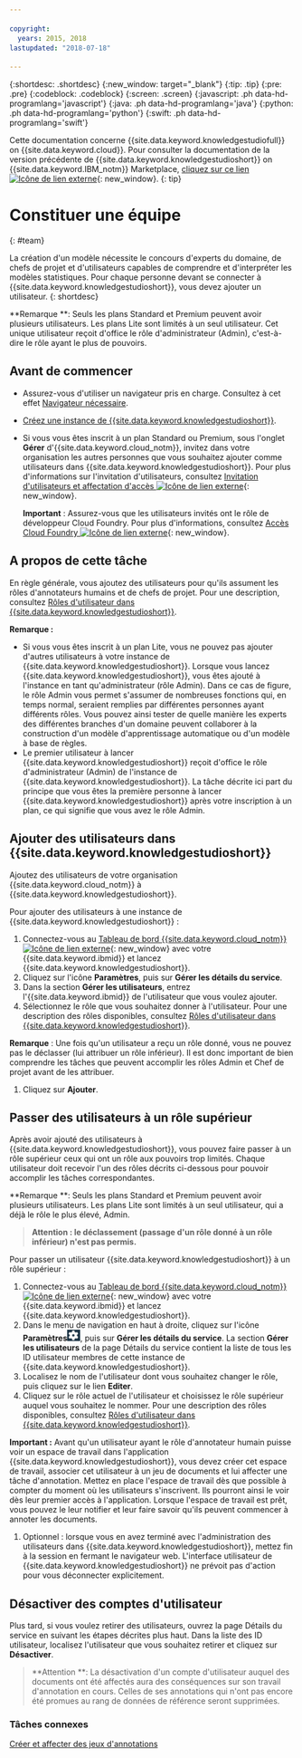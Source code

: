 ```yaml
---

copyright:
  years: 2015, 2018
lastupdated: "2018-07-18"

---
```


{:shortdesc: .shortdesc}
{:new_window: target="_blank"}
{:tip: .tip}
{:pre: .pre}
{:codeblock: .codeblock}
{:screen: .screen}
{:javascript: .ph data-hd-programlang='javascript'}
{:java: .ph data-hd-programlang='java'}
{:python: .ph data-hd-programlang='python'}
{:swift: .ph data-hd-programlang='swift'}

Cette documentation concerne {{site.data.keyword.knowledgestudiofull}} on {{site.data.keyword.cloud}}. Pour consulter la documentation de la version précédente de {{site.data.keyword.knowledgestudioshort}} on {{site.data.keyword.IBM_notm}} Marketplace, [cliquez sur ce lien ![Icône de lien externe](../../icons/launch-glyph.svg "Icône de lien externe")](https://console.bluemix.net/docs/services/knowledge-studio/team.html){: new_window}.
{: tip}

# Constituer une équipe
{: #team}

La création d'un modèle nécessite le concours d'experts du domaine, de chefs de projet et d'utilisateurs capables de comprendre et d'interpréter les modèles statistiques. Pour chaque personne devant se connecter à {{site.data.keyword.knowledgestudioshort}}, vous devez ajouter un utilisateur.
{: shortdesc}

**Remarque **: Seuls les plans Standard et Premium peuvent avoir plusieurs utilisateurs. Les plans Lite sont limités à un seul utilisateur. Cet unique utilisateur reçoit d'office le rôle d'administrateur (Admin), c'est-à-dire le rôle ayant le plus de pouvoirs.

## Avant de commencer

- Assurez-vous d'utiliser un navigateur pris en charge. Consultez à cet effet [Navigateur nécessaire](/docs/services/watson-knowledge-studio/system-requirements.html).
- [Créez une instance de {{site.data.keyword.knowledgestudioshort}}](/docs/services/watson-knowledge-studio/tutorials-create-project.html#instance).
- Si vous vous êtes inscrit à un plan Standard ou Premium, sous l'onglet **Gérer** d'{{site.data.keyword.cloud_notm}}, invitez dans votre organisation les autres personnes que vous souhaitez ajouter comme utilisateurs dans {{site.data.keyword.knowledgestudioshort}}. Pour plus d'informations sur l'invitation d'utilisateurs, consultez [Invitation d'utilisateurs et affectation d'accès ![Icône de lien externe](../../icons/launch-glyph.svg "Icône de lien externe")](https://console.bluemix.net/docs/iam/iamuserinv.html){: new_window}.

  **Important** : Assurez-vous que les utilisateurs invités ont le rôle de développeur Cloud Foundry. Pour plus d'informations, consultez [Accès Cloud Foundry ![Icône de lien externe](../../icons/launch-glyph.svg "Icône de lien externe")](https://console.bluemix.net/docs/iam/cfaccess.html){: new_window}.

## A propos de cette tâche

En règle générale, vous ajoutez des utilisateurs pour qu'ils assument les rôles d'annotateurs humains et de chefs de projet. Pour une description, consultez [Rôles d'utilisateur dans {{site.data.keyword.knowledgestudioshort}}](/docs/services/watson-knowledge-studio/roles.html).

**Remarque :**

- Si vous vous êtes inscrit à un plan Lite, vous ne pouvez pas ajouter d'autres utilisateurs à votre instance de {{site.data.keyword.knowledgestudioshort}}. Lorsque vous lancez {{site.data.keyword.knowledgestudioshort}}, vous êtes ajouté à l'instance en tant qu'administrateur (rôle Admin). Dans ce cas de figure, le rôle Admin vous permet s'assumer de nombreuses fonctions qui, en temps normal, seraient remplies par différentes personnes ayant différents rôles. Vous pouvez ainsi tester de quelle manière les experts des différentes branches d'un domaine peuvent collaborer à la construction d'un modèle d'apprentissage automatique ou d'un modèle à base de règles.
- Le premier utilisateur à lancer {{site.data.keyword.knowledgestudioshort}} reçoit d'office le rôle d'administrateur (Admin) de l'instance de {{site.data.keyword.knowledgestudioshort}}. La tâche décrite ici part du principe que vous êtes la première personne à lancer {{site.data.keyword.knowledgestudioshort}} après votre inscription à un plan, ce qui signifie que vous avez le rôle Admin.

## Ajouter des utilisateurs dans {{site.data.keyword.knowledgestudioshort}}

Ajoutez des utilisateurs de votre organisation {{site.data.keyword.cloud_notm}} à {{site.data.keyword.knowledgestudioshort}}.

Pour ajouter des utilisateurs à une instance de {{site.data.keyword.knowledgestudioshort}} :

1. Connectez-vous au [Tableau de bord {{site.data.keyword.cloud_notm}}![Icône de lien externe](../../icons/launch-glyph.svg "Icône de lien externe")](https://console.bluemix.net){: new_window} avec votre {{site.data.keyword.ibmid}} et lancez {{site.data.keyword.knowledgestudioshort}}.
1. Cliquez sur l'icône **Paramètres**, puis sur **Gérer les détails du service**.
1. Dans la section **Gérer les utilisateurs**, entrez l'{{site.data.keyword.ibmid}} de l'utilisateur que vous voulez ajouter.
1. Sélectionnez le rôle que vous souhaitez donner à l'utilisateur. Pour une description des rôles disponibles, consultez [Rôles d'utilisateur dans {{site.data.keyword.knowledgestudioshort}}](/docs/services/watson-knowledge-studio/roles.html).

  **Remarque** : Une fois qu'un utilisateur a reçu un rôle donné, vous ne pouvez pas le déclasser (lui attribuer un rôle inférieur). Il est donc important de bien comprendre les tâches que peuvent accomplir les rôles Admin et Chef de projet avant de les attribuer.

1. Cliquez sur **Ajouter**.

## Passer des utilisateurs à un rôle supérieur

Après avoir ajouté des utilisateurs à {{site.data.keyword.knowledgestudioshort}}, vous pouvez faire passer à un rôle supérieur ceux qui ont un rôle aux pouvoirs trop limités. Chaque utilisateur doit recevoir l'un des rôles décrits ci-dessous pour pouvoir accomplir les tâches correspondantes.

**Remarque **: Seuls les plans Standard et Premium peuvent avoir plusieurs utilisateurs. Les plans Lite sont limités à un seul utilisateur, qui a déjà le rôle le plus élevé, Admin.

> **Attention : le déclassement (passage d'un rôle donné à un rôle inférieur) n'est pas permis.**

Pour passer un utilisateur {{site.data.keyword.knowledgestudioshort}} à un rôle supérieur :

1. Connectez-vous au [Tableau de bord {{site.data.keyword.cloud_notm}}![Icône de lien externe](../../icons/launch-glyph.svg "Icône de lien externe")](https://console.bluemix.net){: new_window} avec votre {{site.data.keyword.ibmid}} et lancez {{site.data.keyword.knowledgestudioshort}}.
1. Dans le menu de navigation en haut à droite, cliquez sur l'icône **Paramètres**![icône Paramètres](images/settings.png), puis sur **Gérer les détails du service**. La section **Gérer les utilisateurs** de la page Détails du service contient la liste de tous les ID utilisateur membres de cette instance de {{site.data.keyword.knowledgestudioshort}}.
1. Localisez le nom de l'utilisateur dont vous souhaitez changer le rôle, puis cliquez sur le lien **Editer**.
1. Cliquez sur le rôle actuel de l'utilisateur et choisissez le rôle supérieur auquel vous souhaitez le nommer. Pour une description des rôles disponibles, consultez [Rôles d'utilisateur dans {{site.data.keyword.knowledgestudioshort}}](/docs/services/watson-knowledge-studio/roles.html).

  **Important :** Avant qu'un utilisateur ayant le rôle d'annotateur humain puisse voir un espace de travail dans l'application {{site.data.keyword.knowledgestudioshort}}, vous devez créer cet espace de travail, associer cet utilisateur à un jeu de documents et lui affecter une tâche d'annotation. Mettez en place l'espace de travail dès que possible à compter du moment où les utilisateurs s'inscrivent. Ils pourront ainsi le voir dès leur premier accès à l'application. Lorsque l'espace de travail est prêt, vous pouvez le leur notifier et leur faire savoir qu'ils peuvent commencer à annoter les documents.

1. Optionnel : lorsque vous en avez terminé avec l'administration des utilisateurs dans {{site.data.keyword.knowledgestudioshort}}, mettez fin à la session en fermant le navigateur web. L'interface utilisateur de {{site.data.keyword.knowledgestudioshort}} ne prévoit pas d'action pour vous déconnecter explicitement.

## Désactiver des comptes d'utilisateur

Plus tard, si vous voulez retirer des utilisateurs, ouvrez la page Détails du service en suivant les étapes décrites plus haut. Dans la liste des ID utilisateur, localisez l'utilisateur que vous souhaitez retirer et cliquez sur **Désactiver**.

> **Attention **: La désactivation d'un compte d'utilisateur auquel des documents ont été affectés aura des conséquences sur son travail d'annotation en cours. Celles de ses annotations qui n'ont pas encore été promues au rang de données de référence seront supprimées.

### Tâches connexes

[Créer et affecter des jeux d'annotations](/docs/services/watson-knowledge-studio/documents-for-annotation.html#wks_projdocsets)
